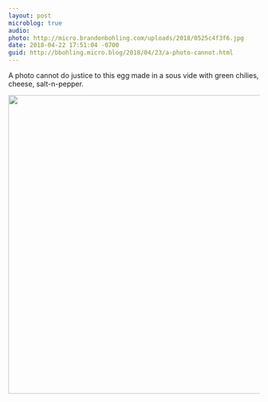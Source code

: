 ```yaml
---
layout: post
microblog: true
audio: 
photo: http://micro.brandonbohling.com/uploads/2018/0525c4f3f6.jpg
date: 2018-04-22 17:51:04 -0700
guid: http://bbohling.micro.blog/2018/04/23/a-photo-cannot.html
---
```

A photo cannot do justice to this egg made in a sous vide with green chilies, cheese, salt-n-pepper. 

<img src="http://micro.brandonbohling.com/uploads/2018/0525c4f3f6.jpg" width="600" height="599" />
